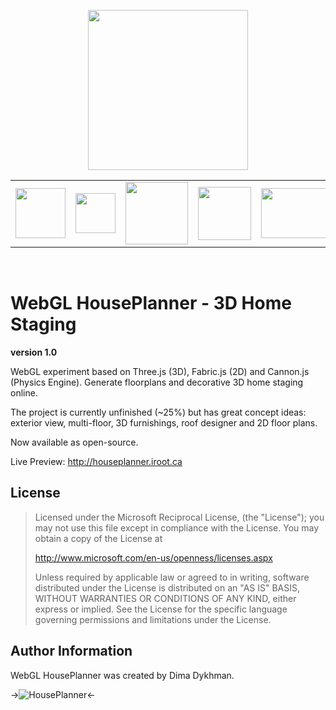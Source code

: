 <p align="center"><img src="https://github.com/poofik/webgl-houseplanner/raw/master/objects/Platform/Textures/logo.png" alt="" width="256" height="256" /></p>

<table border="0" align="center">
<tr>
<td><img src="http://www.clipartbest.com/cliparts/Kcn/eee/Kcneeea9i.png" alt="" width="80" height="80" /></td>
<td><img src="http://www.w3.org/html/logo/downloads/HTML5_Logo_64.png" alt="" width="64" height="64" /></td>
<td><img src="http://franciscoprado.com.br/wp-content/uploads/2012/11/blender_icon.jpg" alt="" width="100" height="100" /></td>
<td><img src="http://jackthewebber.com/wp-content/uploads/2013/07/icon-Jquery1.png" alt="" width="85" height="85" /></td>
<td><img src="http://www.userlogos.org/files/logos/jumpordie/inkscape.png" alt="" width="110" height="80" /></td>
<td><img src="http://icons.iconarchive.com/icons/position-relative/social-2/64/ios-icon.png" alt="" width="60" height="60" /></td>
<td><img src="http://upload.wikimedia.org/wikipedia/commons/3/39/WebGL_logo.png" alt="" width="100" height="50" /></td>
<td><img src="http://www.kellycode.com/img/tools/icons/Three_JS-icon.png" alt="" width="120" height="40" /></td>
</tr>
</table><br/>

# WebGL HousePlanner - 3D Home Staging #
**version 1.0**

WebGL experiment based on Three.js (3D), Fabric.js (2D) and Cannon.js (Physics Engine). Generate floorplans and decorative 3D home staging online.

The project is currently unfinished (~25%) but has great concept ideas: exterior view, multi-floor, 3D furnishings, roof designer and 2D floor plans.

Now available as open-source.

Live Preview: http://houseplanner.iroot.ca

## License

> Licensed under the Microsoft Reciprocal License, (the "License");
you may not use this file except in compliance with the License.
You may obtain a copy of the License at
>
>    http://www.microsoft.com/en-us/openness/licenses.aspx
>    
> Unless required by applicable law or agreed to in writing, software
distributed under the License is distributed on an "AS IS" BASIS,
WITHOUT WARRANTIES OR CONDITIONS OF ANY KIND, either express or implied.
See the License for the specific language governing permissions and
limitations under the License.

## Author Information

WebGL HousePlanner was created by Dima Dykhman.

->![HousePlanner](https://github.com/poofik/webgl-houseplanner/raw/master/screenshot.jpg)<-